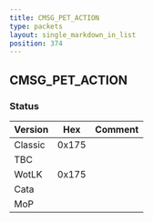 ```yaml
---
title: CMSG_PET_ACTION
type: packets
layout: single_markdown_in_list
position: 374
---
```


## CMSG_PET_ACTION

### Status

Version    | Hex        | Comment
---------- | ---------- | ---------- 
Classic    | 0x175      | 
TBC        |            | 
WotLK      | 0x175      | 
Cata       |            | 
MoP        |            | 